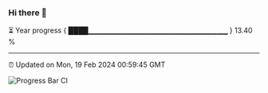 ### Hi there 👋

⏳ Year progress { ████▁▁▁▁▁▁▁▁▁▁▁▁▁▁▁▁▁▁▁▁▁▁▁▁▁▁ } 13.40 %

---

⏰ Updated on Mon, 19 Feb 2024 00:59:45 GMT

![Progress Bar CI](https://github.com/liununu/liununu/workflows/Progress%20Bar%20CI/badge.svg)
